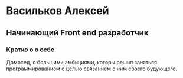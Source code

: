 # Васильков Алексей
## Начинающий Front end разработчик
### Кратко о о себе
Домосед, с большими амбициями, которы решил заняться программированием с целью связанием с ним своего будующего.

